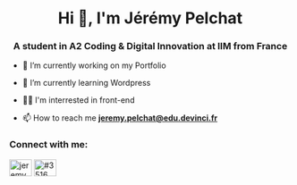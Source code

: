 <h1 align="center">Hi 👋, I'm Jérémy Pelchat</h1>
<h3 align="center">A student in A2 Coding & Digital Innovation at IIM from France</h3>

- 🔭 I’m currently working on my Portfolio

- 🌱 I’m currently learning Wordpress

- 👨‍💻 I'm interrested in front-end

- 📫 How to reach me **jeremy.pelchat@edu.devinci.fr**

<h3 align="left">Connect with me:</h3>
<p align="left">
<a href="https://linkedin.com/in/jeremy pelchat" target="blank"><img align="center" src="https://raw.githubusercontent.com/rahuldkjain/github-profile-readme-generator/master/src/images/icons/Social/linked-in-alt.svg" alt="jeremy pelchat" height="30" width="40" /></a>
<a href="https://discord.gg/#3516" target="blank"><img align="center" src="https://raw.githubusercontent.com/rahuldkjain/github-profile-readme-generator/master/src/images/icons/Social/discord.svg" alt="#3516" height="30" width="40" /></a>
</p>
